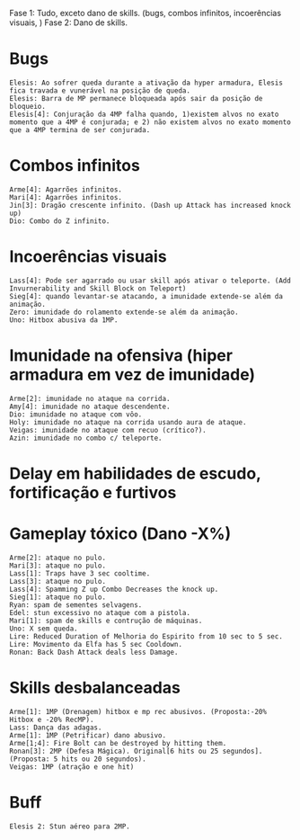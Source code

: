 Fase 1: Tudo, exceto dano de skills. (bugs, combos infinitos, incoerências visuais, )
Fase 2: Dano de skills.

Bugs
=================
	Elesis: Ao sofrer queda durante a ativação da hyper armadura, Elesis fica travada e vunerável na posição de queda.
	Elesis: Barra de MP permanece bloqueada após sair da posição de bloqueio.
	Elesis[4]: Conjuração da 4MP falha quando, 1)existem alvos no exato momento que a 4MP é conjurada; e 2) não existem alvos no exato momento que a 4MP termina de ser conjurada.

Combos infinitos
================
	Arme[4]: Agarrões infinitos.
	Mari[4]: Agarrões infinitos.
	Jin[3]: Dragão crescente infinito. (Dash up Attack has increased knock up)
	Dio: Combo do Z infinito.

Incoerências visuais
====================
	Lass[4]: Pode ser agarrado ou usar skill após ativar o teleporte. (Add Invurnerability and Skill Block on Teleport)
	Sieg[4]: quando levantar-se atacando, a imunidade extende-se além da animação.
	Zero: imunidade do rolamento extende-se além da animação.
	Uno: Hitbox abusiva da 1MP.

Imunidade na ofensiva (hiper armadura em vez de imunidade)
====================================================================
	Arme[2]: imunidade no ataque na corrida.
	Amy[4]: imunidade no ataque descendente.
	Dio: imunidade no ataque com vôo.
	Holy: imunidade no ataque na corrida usando aura de ataque.
	Veigas: imunidade no ataque com recuo (crítico?).
	Azin: imunidade no combo c/ teleporte.
	
Delay em habilidades de escudo, fortificação e furtivos
=======================================================

Gameplay tóxico (Dano -X%)
==========================
	Arme[2]: ataque no pulo.
	Mari[3]: ataque no pulo.
	Lass[1]: Traps have 3 sec cooltime.
	Lass[3]: ataque no pulo.
	Lass[4]: Spamming Z up Combo Decreases the knock up.
	Sieg[1]: ataque no pulo.
	Ryan: spam de sementes selvagens.
	Edel: stun excessivo no ataque com a pistola.
	Mari[1]: spam de skills e contrução de máquinas.
	Uno: X sem queda.
	Lire: Reduced Duration of Melhoria do Espirito from 10 sec to 5 sec.
	Lire: Movimento da Elfa has 5 sec Cooldown.
	Ronan: Back Dash Attack deals less Damage.
	

Skills desbalanceadas
=====================
	Arme[1]: 1MP (Drenagem) hitbox e mp rec abusivos. (Proposta:-20% Hitbox e -20% RecMP).
	Lass: Dança das adagas.
	Arme[1]: 1MP (Petrificar) dano abusivo.
	Arme[1;4]: Fire Bolt can be destroyed by hitting them.
	Ronan[3]: 2MP (Defesa Mágica). Original[6 hits ou 25 segundos]. (Proposta: 5 hits ou 20 segundos).
	Veigas: 1MP (atração e one hit)

Buff
====
	Elesis 2: Stun aéreo para 2MP.

